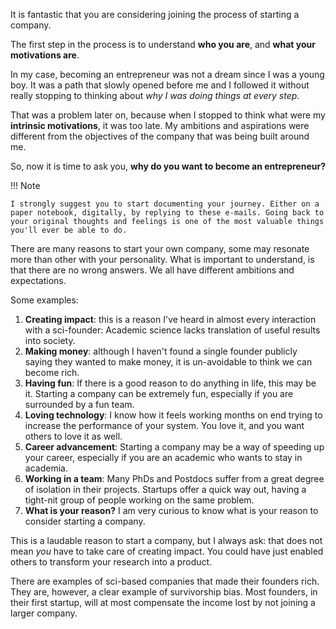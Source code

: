It is fantastic that you are considering joining the process of starting a company. 

The first step in the process is to understand **who you are**, and **what your motivations are**. 

In my case, becoming an entrepreneur was not a dream since I was a young boy. It was a path that slowly opened before me and I followed it without really stopping to thinking about *why I was doing things at every step*. 

That was a problem later on, because when I stopped to think what were my **intrinsic motivations**, it was too late. My ambitions and aspirations were different from the objectives of the company that was being built around me. 

So, now it is time to ask you, **why do you want to become an entrepreneur?** 

!!! Note

    I strongly suggest you to start documenting your journey. Either on a paper notebook, digitally, by replying to these e-mails. Going back to your original thoughts and feelings is one of the most valuable things you'll ever be able to do. 

There are many reasons to start your own company, some may resonate more than other with your personality. What is important to understand, is that there are no wrong answers. We all have different ambitions and expectations. 

Some examples:

1. **Creating impact**: this is a reason I've heard in almost every interaction with a sci-founder: Academic science lacks translation of useful results into society.
2. **Making money**: although I haven't found a single founder publicly saying they wanted to make money, it is un-avoidable to think we can become rich. 
3. **Having fun**: If there is a good reason to do anything in life, this may be it. Starting a company can be extremely fun, especially if you are surrounded by a fun team. 
4. **Loving technology**: I know how it feels working months on end trying to increase the performance of your system. You love it, and you want others to love it as well. 
5. **Career advancement**: Starting a company may be a way of speeding up your career, especially if you are an academic who wants to stay in academia.
6. **Working in a team**: Many PhDs and Postdocs suffer from a great degree of isolation in their projects. Startups offer a quick way out, having a tight-nit group of people working on the same problem. 
7. **What is your reason?** I am very curious to know what is your reason to consider starting a company. 

This is a laudable reason to start a company, but I always ask: that does not mean *you* have to take care of creating impact. You could have just enabled others to transform your research into a product.

There are examples of sci-based companies that made their founders rich. They are, however, a clear example of survivorship bias. Most founders, in their first startup, will at most compensate the income lost by not joining a larger company. 